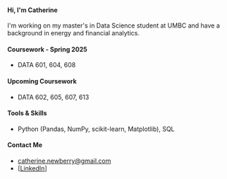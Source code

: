 #### Hi, I'm Catherine
I'm working on my master's in Data Science student at UMBC and have a background in energy and financial analytics. 

#### Coursework - Spring 2025
- DATA 601, 604, 608 

#### Upcoming Coursework
- DATA 602, 605, 607, 613

#### Tools & Skills
- Python (Pandas, NumPy, scikit-learn, Matplotlib), SQL

#### Contact Me
- catherine.newberry@gmail.com
- [[LinkedIn](https://www.linkedin.com/in/catherine-newberry-3021abb/)]

